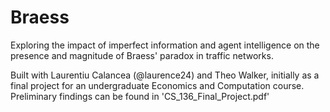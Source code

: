 # Braess
Exploring the impact of imperfect information and agent intelligence on the presence and magnitude of Braess' paradox in traffic networks.

Built with Laurentiu Calancea (@laurence24) and Theo Walker, initially as a final project for an undergraduate Economics and Computation course.  Preliminary findings can be found in 'CS_136_Final_Project.pdf'

